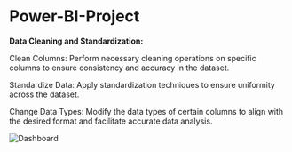 # Power-BI-Project

**Data Cleaning and Standardization:**

Clean Columns: Perform necessary cleaning operations on specific columns to ensure consistency and accuracy in the dataset.

Standardize Data: Apply standardization techniques to ensure uniformity across the dataset.

Change Data Types: Modify the data types of certain columns to align with the desired format and facilitate accurate data analysis.

![Dashboard](https://github.com/user-attachments/assets/8c495b77-ef0b-4018-a248-d6ce898234b8)
